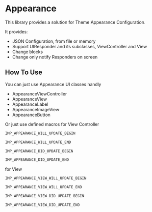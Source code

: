 Appearance
=========
This library provides a solution for Theme Appearance Configuration.

It provides:

- JSON Configuration, from file or memory
- Support UIResponder and its subclasses, ViewController and View
- Change blocks
- Change only notify Responders on screen

How To Use
----------
You can just use Appearance UI classes handly

- AppearanceViewController
- AppearanceView
- AppearanceLabel
- AppearanceImageView
- AppearanceButton

Or just use defined macros for View Controller

```objective-c
IMP_APPEARANCE_WILL_UPDATE_BEGIN

IMP_APPEARANCE_WILL_UPDATE_END

IMP_APPEARANCE_DID_UPDATE_BEGIN

IMP_APPEARANCE_DID_UPDATE_END
```

for View

```objective-c
IMP_APPEARANCE_VIEW_WILL_UPDATE_BEGIN

IMP_APPEARANCE_VIEW_WILL_UPDATE_END

IMP_APPEARANCE_VIEW_DID_UPDATE_BEGIN

IMP_APPEARANCE_VIEW_DID_UPDATE_END
```






